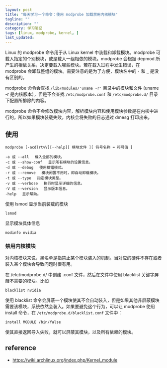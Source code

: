 ```yaml
---
layout: post
title: "每天学习一个命令：使用 modprobe 加载禁用内核模块"
tagline: ""
description: ""
category: 学习笔记
tags: [linux, modprobe, kernel, ]
last_updated:
---
```


Linux 的 modprobe 命令用于从 Linux kernel 中装载和卸载模块。modprobe 可载入指定的个别模块，或是载入一组相依的模块。modprobe 会根据 depmod 所产生的相依关系，决定要载入哪些模块。若在载入过程中发生错误，在 modprobe 会卸载整组的模块。需要注意的是为了方便，模块名中的 `-` 和 `_` 是没有区别的。

modprobe 命令会查找 `/lib/modules/'uname -r'` 目录中的模块和文件 (uname -r 是内核版本），但是不会查找 `/etc/modprobe.conf` 和 `/etc/modprobe.d/` 目录下配置所排除的内容。

modprobe 命令不会修改模块内容，解析模块内容和使用模块参数是在内核中进行的，所以如果模块装载失败，内核会将失败的日志通过 dmesg 打印出来。

## 使用

    modprobe [-acdlrtvV][--help][ 模块文件 ][ 符号名称 = 符号值 ]

    -a 或 --all 　载入全部的模块。
    -c 或 --show-conf 　显示所有模块的设置信息。
    -d 或 --debug 　使用排错模式。
    -r 或 --remove 　模块闲置不用时，即自动卸载模块。
    -t 或 --type 　指定模块类型。
    -v 或 --verbose 　执行时显示详细的信息。
    -V 或 --version 　显示版本信息。
    -help 　显示帮助。

使用 lsmod 显示当前装载的模块

    lsmod

显示模块具体信息

    modinfo nvidia


### 禁用内核模块
对内核模块来说，黑名单是指禁止某个模块装入的机制。当对应的硬件不存在或者装入某个模块会导致问题时很有用。

在 /etc/modprobe.d/ 中创建 .conf 文件，然后在文件中使用 blacklist 关键字屏蔽不需要的模块。比如

    blacklist nvidia

使用 blacklist 命令会屏蔽一个模块使其不会自动装入，但是如果其他非屏蔽模块需要该模块，系统依然会装入。如果要避免这个行为，可以让 modprobe 使用 install 命令，在 `/etc/modprobe.d/blacklist.conf` 文件中：

    install MODULE /bin/false

使其直接返回导入失败，就可以屏蔽其模块，以及所有依赖的模块。

## reference

- <https://wiki.archlinux.org/index.php/Kernel_module>
